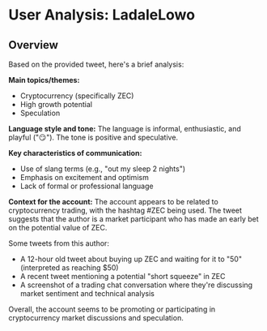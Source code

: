 # User Analysis: LadaleLowo

## Overview

Based on the provided tweet, here's a brief analysis:

**Main topics/themes:**

* Cryptocurrency (specifically ZEC)
* High growth potential
* Speculation

**Language style and tone:**
The language is informal, enthusiastic, and playful ("😏"). The tone is positive and speculative.

**Key characteristics of communication:**

* Use of slang terms (e.g., "out my sleep 2 nights")
* Emphasis on excitement and optimism
* Lack of formal or professional language

**Context for the account:**
The account appears to be related to cryptocurrency trading, with the hashtag #ZEC being used. The tweet suggests that the author is a market participant who has made an early bet on the potential value of ZEC.

Some tweets from this author:

* A 12-hour old tweet about buying up ZEC and waiting for it to "50" (interpreted as reaching $50)
* A recent tweet mentioning a potential "short squeeze" in ZEC
* A screenshot of a trading chat conversation where they're discussing market sentiment and technical analysis

Overall, the account seems to be promoting or participating in cryptocurrency market discussions and speculation.